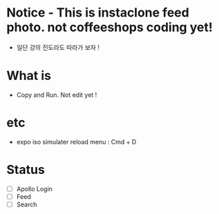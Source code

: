 
# Notice - This is instaclone feed photo. not coffeeshops coding yet!
- 일단 강의 진도라도 따라가 보자 !
 
# What is
- Copy and Run. Not edit yet !

# etc
- expo iso simulater reload menu : Cmd + D
# Status
- [ ] Apollo Login
- [ ] Feed
- [ ] Search
